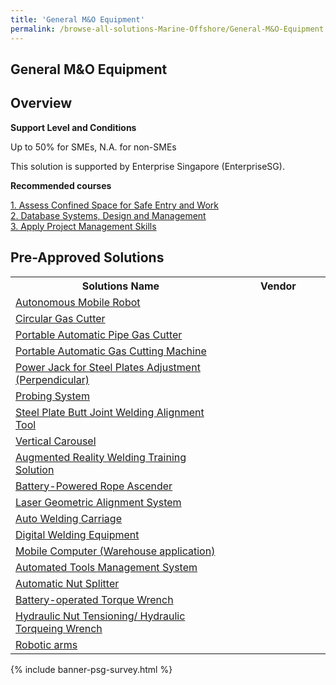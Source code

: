 ```yaml
---
title: 'General M&O Equipment'
permalink: /browse-all-solutions-Marine-Offshore/General-M&O-Equipment
---
```


## General M&O Equipment
## Overview

**Support Level and Conditions**

Up to 50% for SMEs, N.A. for non-SMEs

This solution is supported by Enterprise Singapore (EnterpriseSG).

**Recommended courses**



<a href='https://sfec.enterprisejobskills.gov.sg/Course_Internet/CourseDetail.aspx?CoursesReferenceNumber=TGS-2022016842'  target='_blank' rel='noopener'>1. Assess Confined Space for Safe Entry and Work</a><br>
<a href='https://sfec.enterprisejobskills.gov.sg/Course_Internet/CourseDetail.aspx?CoursesReferenceNumber=TGS-2021010419'  target='_blank' rel='noopener'>2. Database Systems, Design and Management</a><br>
<a href='https://sfec.enterprisejobskills.gov.sg/Course_Internet/CourseDetail.aspx?CoursesReferenceNumber=TGS-2011500682'  target='_blank' rel='noopener'>3. Apply Project Management Skills</a><br>

## Pre-Approved Solutions

<table>
<tr>
<th style='width: auto;'><b>Solutions Name</b></th>
<th style='width: 30%;'><b>Vendor</b></th>
</tr>
<tr>
<td><a href='/productivity-solutions-grant/solutionrepo/solution971' target='_blank'>Autonomous Mobile Robot</a><br></td>
<td></td>
</tr>
<tr>
<td><a href='/productivity-solutions-grant/solutionrepo/solution974' target='_blank'>Circular Gas Cutter</a><br></td>
<td></td>
</tr>
<tr>
<td><a href='/productivity-solutions-grant/solutionrepo/solution977' target='_blank'>Portable Automatic Pipe Gas Cutter</a><br></td>
<td></td>
</tr>
<tr>
<td><a href='/productivity-solutions-grant/solutionrepo/solution978' target='_blank'>Portable Automatic Gas Cutting Machine</a><br></td>
<td></td>
</tr>
<tr>
<td><a href='/productivity-solutions-grant/solutionrepo/solution979' target='_blank'>Power Jack for Steel Plates Adjustment (Perpendicular)</a><br></td>
<td></td>
</tr>
<tr>
<td><a href='/productivity-solutions-grant/solutionrepo/solution981' target='_blank'>Probing System</a><br></td>
<td></td>
</tr>
<tr>
<td><a href='/productivity-solutions-grant/solutionrepo/solution986' target='_blank'>Steel Plate Butt Joint Welding Alignment Tool</a><br></td>
<td></td>
</tr>
<tr>
<td><a href='/productivity-solutions-grant/solutionrepo/solution988' target='_blank'>Vertical Carousel</a><br></td>
<td></td>
</tr>
<tr>
<td><a href='/productivity-solutions-grant/solutionrepo/solution991' target='_blank'>Augmented Reality Welding Training Solution</a><br></td>
<td></td>
</tr>
<tr>
<td><a href='/productivity-solutions-grant/solutionrepo/solution1004' target='_blank'>Battery-Powered Rope Ascender</a><br></td>
<td></td>
</tr>
<tr>
<td><a href='/productivity-solutions-grant/solutionrepo/solution1005' target='_blank'>Laser Geometric Alignment System</a><br></td>
<td></td>
</tr>
<tr>
<td><a href='/productivity-solutions-grant/solutionrepo/solution1006' target='_blank'>Auto Welding Carriage</a><br></td>
<td></td>
</tr>
<tr>
<td><a href='/productivity-solutions-grant/solutionrepo/solution1007' target='_blank'>Digital Welding Equipment </a><br></td>
<td></td>
</tr>
<tr>
<td><a href='/productivity-solutions-grant/solutionrepo/solution1018' target='_blank'>Mobile Computer (Warehouse application)</a><br></td>
<td></td>
</tr>
<tr>
<td><a href='/productivity-solutions-grant/solutionrepo/solution1019' target='_blank'>Automated Tools Management System</a><br></td>
<td></td>
</tr>
<tr>
<td><a href='/productivity-solutions-grant/solutionrepo/solution1020' target='_blank'>Automatic Nut Splitter</a><br></td>
<td></td>
</tr>
<tr>
<td><a href='/productivity-solutions-grant/solutionrepo/solution1025' target='_blank'>Battery-operated Torque Wrench</a><br></td>
<td></td>
</tr>
<tr>
<td><a href='/productivity-solutions-grant/solutionrepo/solution1081' target='_blank'>Hydraulic Nut Tensioning/ Hydraulic Torqueing Wrench</a><br></td>
<td></td>
</tr>
<tr>
<td><a href='/productivity-solutions-grant/solutionrepo/solution1082' target='_blank'>Robotic arms</a><br></td>
<td></td>
</tr>
</table>

{% include banner-psg-survey.html %}
